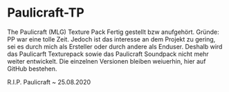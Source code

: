 # Paulicraft-TP
The Paulicraft (MLG) Texture Pack
Fertig gestellt bzw anufgehört.
Gründe: PP war eine tolle Zeit. Jedoch ist das interesse an dem Projekt zu gering, sei es durch mich als Ersteller oder durch andere als Enduser.
Deshalb wird das Paulicarft Texturepack sowie das Paulicraft Soundpack nicht mehr weiter entwickelt.
Die einzelnen Versionen bleiben weiuerhin, hier auf GitHub bestehen.

R.I.P. Paulicraft ~ 25.08.2020
